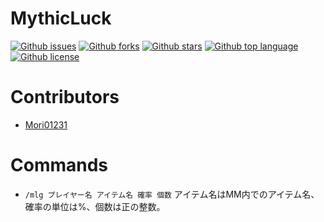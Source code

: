 # MythicLuck

<!-- # Badges -->

[![Github issues](https://img.shields.io/github/issues/Mori01231/MythicLuck)](https://github.com/Mori01231/MythicLuck/issues)
[![Github forks](https://img.shields.io/github/forks/Mori01231/MythicLuck)](https://github.com/Mori01231/MythicLuck/network/members)
[![Github stars](https://img.shields.io/github/stars/Mori01231/MythicLuck)](https://github.com/Mori01231/MythicLuck/stargazers)
[![Github top language](https://img.shields.io/github/languages/top/Mori01231/MythicLuck)](https://github.com/Mori01231/MythicLuck/)
[![Github license](https://img.shields.io/github/license/Mori01231/MythicLuck)](https://github.com/Mori01231/MythicLuck/)

# Contributors

- [Mori01231](https://github.com/Mori01231)

# Commands

- ``/mlg プレイヤー名 アイテム名 確率 個数`` アイテム名はMM内でのアイテム名、確率の単位は%、個数は正の整数。

<!-- CREATED_BY_LEADYOU_README_GENERATOR -->
